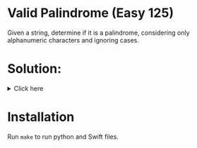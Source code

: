 # Valid Palindrome (Easy 125)
Given a string, determine if it is a palindrome, considering only
alphanumeric characters and ignoring cases.

# Solution:

<details><summary>Click here</summary>  
Have two pointers, one on start and one on end of string. Iterate over them
until both are alphanumeric, then compare. O(n) time, O(1) space.

<br></br>

</details>

# Installation
Run `make` to run python and Swift files.
